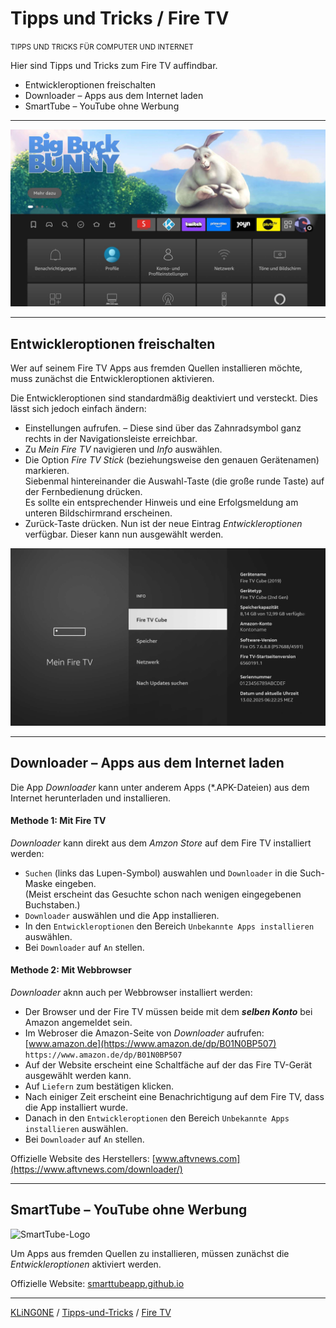 # Tipps und Tricks / Fire TV
<small>TIPPS UND TRICKS FÜR COMPUTER UND INTERNET</small>

Hier sind Tipps und Tricks zum Fire TV auffindbar.

* Entwickleroptionen freischalten
* Downloader – Apps aus dem Internet laden
* SmartTube – YouTube ohne Werbung


---

![Screenshot: Fire TV](img/Screenshot-Fire-TV.jpg "Screenshot: Fire TV")

---

## Entwickleroptionen freischalten

Wer auf seinem Fire TV Apps aus fremden Quellen installieren möchte, muss zunächst die Entwickleroptionen aktivieren.

Die Entwickleroptionen sind standardmäßig deaktiviert und versteckt. Dies lässt sich jedoch einfach ändern:

* Einstellungen aufrufen. – Diese sind über das Zahnradsymbol ganz rechts in der Navigationsleiste erreichbar.
* Zu *Mein Fire TV* navigieren und *Info* auswählen.
* Die Option *Fire TV Stick* (beziehungsweise den genauen Gerätenamen) markieren.  
  Siebenmal hintereinander die Auswahl-Taste (die große runde Taste) auf der Fernbedienung drücken.  
  Es sollte ein entsprechender Hinweis und eine Erfolgsmeldung am unteren Bildschirmrand erscheinen.
* Zurück-Taste drücken. Nun ist der neue Eintrag *Entwickleroptionen* verfügbar. Dieser kann nun ausgewählt werden.

![Screenshot: Mein Fire TV](img/Screenshot-Mein-Fire-TV.jpg "Screenshot: Mein Fire TV")

---

## Downloader – Apps aus dem Internet laden

Die App *Downloader* kann unter anderem Apps (*.APK-Dateien) aus dem Internet herunterladen und installieren.

#### Methode 1: Mit Fire TV
*Downloader* kann direkt aus dem *Amzon Store* auf dem Fire TV installiert werden:

* ``Suchen`` (links das Lupen-Symbol) auswahlen und ``Downloader`` in die Such-Maske eingeben.  
  (Meist erscheint das Gesuchte schon nach wenigen eingegebenen Buchstaben.)
* ``Downloader`` auswählen und die App installieren.
* In den ``Entwickleroptionen`` den Bereich ``Unbekannte Apps installieren`` auswählen.
* Bei ``Downloader`` auf ``An`` stellen.

#### Methode 2: Mit Webbrowser

*Downloader* aknn auch per Webbrowser installiert werden:

* Der Browser und der Fire TV müssen beide mit dem ***selben Konto*** bei Amazon angemeldet sein.
* Im Webroser die Amazon-Seite von *Downloader* aufrufen: [www.amazon.de](https://www.amazon.de/dp/B01N0BP507)  
  ```https://www.amazon.de/dp/B01N0BP507```
* Auf der Website erscheint eine Schaltfäche auf der das Fire TV-Gerät ausgewählt werden kann.
* Auf ``Liefern`` zum bestätigen klicken.
* Nach einiger Zeit erscheint eine Benachrichtigung auf dem Fire TV, dass die App installiert wurde.
* Danach in den ``Entwickleroptionen`` den Bereich ``Unbekannte Apps installieren`` auswählen.
* Bei ``Downloader`` auf ``An`` stellen.

Offizielle Website des Herstellers: [www.aftvnews.com](https://www.aftvnews.com/downloader/)

---

## SmartTube – YouTube ohne Werbung

![SmartTube-Logo](img/Logo-SmartTube.png "SmartTube-Logo")

Um Apps aus fremden Quellen zu installieren, müssen zunächst die *Entwickleroptionen* aktiviert werden.

Offizielle Website: [smarttubeapp.github.io](https://smarttubeapp.github.io/)

---

[KLiNG0NE](https://github.com/KLiNG0NE/) / [Tipps-und-Tricks](https://github.com/KLiNG0NE/Tipps-und-Tricks) / [Fire TV](README.md)
